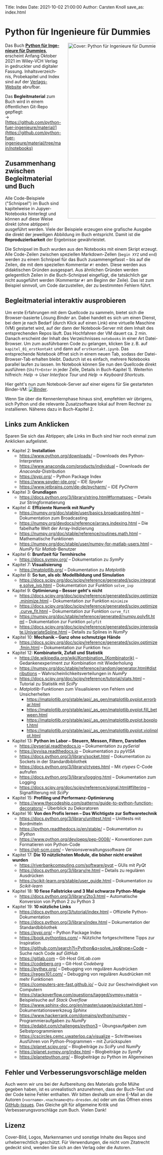 Title: Index
Date: 2021-10-02 21:00:00
Author: Carsten Knoll
save_as: index.html

# Python für Ingenieure für Dummies


<a href="https://wiley-vch.de/ISBN9783527717675"><img src="img/cover_book.png" title="Python für Ingenieure für Dummies" alt="Cover: Python für Ingenieure für Dummies"  style="float:right; width:60vw; max-width:290px; margin-left:1.5em; margin-bottom:1.5em; margin-right:.5em;" /></a>

Das Buch **[Python für Inge&shy;nieure für Dummies](https://wiley-vch.de/ISBN9783527717675)**, erscheint Anfang Oktober 2021 im Wiley-VCH Verlag in gedruckter und digitaler Fassung. Inhalts&shy;ver&shy;zeich&shy;nis, Probekapitel und Index sind auf der [Verlags-Website](https://wiley-vch.de/ISBN9783527717675) abrufbar.


Das **Begleitmaterial** zum Buch wird in einem öffentlichen Git-Repo gepflegt:<br>
→ [https://github.com/python-fuer-ingenieure/material/](https://github.com/python-fuer-ingenieure/material/tree/main/notebooks)

## Zusammenhang zwischen Begleitmaterial und Buch

Alle Code-Beispiele ("Schnipsel") im Buch sind kapitelweise in Jupyer-Notebooks hinterlegt und können auf diese Weise direkt (ohne abtippen) ausgeführt werden. Viele der Beispiele erzeugen eine grafische Ausgabe die direkt der jeweiligen Abbildung im Buch entspricht. Damit ist die **Reproduzierbarkeit** der Ergebnisse gewährleistet.

Die Schnipsel im Buch wurden aus den Notebooks mit einem Skript erzeugt. Alle Code-Zeilen zwischen speziellen Markdown-Zellen (`begin XYZ` und `end`) werden zu einem Schnipsel für das Buch zusammengefasst – bis auf die Zeilen, die mit  dem speziellen Kommentar `#!` enden. Diese werden aus didaktischen Gründen ausgespart. Aus ähnlichen Gründen werden gelegentlich Zeilen in die Buch-Schnipsel eingefügt, die tatsächlich gar nicht ausgeführt werden (Kommentar `#!` am Beginn der Zeile). Das ist zum Beispiel sinnvoll, um Code darzustellen, der zu bestimmten Fehlern führt.


## Begleitmaterial interaktiv ausprobieren

Um erste Erfahrungen mit dem Quellcode zu sammeln, bietet sich die Browser-basierte Lösung *Binder* an. Dabei handelt es sich um einen Dienst, bei dem je nach Bedarf (durch Klick auf einen Link) eine virtuelle Maschine (VM) gestartet wird, auf der dann der Notebook-Server mit dem Inhalt des entsprechenden Repos läuft. Das Hochfahren der VM dauert ca. 2 min.  Danach erscheint der Inhalt des Verzeichnisses `notebooks` in einer Art Datei-Browser. Um zum ausführbaren Code zu gelangen, klicken Sie z.&#x202F;B. auf `kapitel_01_erstkontakt` und dann auf `erstkontakt.ipynb`. Das entsprechende Notebook öffnet sich in einem neuen Tab, sodass der Datei-Browser-Tab erhalten bleibt. Dadurch ist es einfach, mehrere Notebooks parallel laufen zu lassen. Im Notebook können Sie nun den Quellcode direkt ausführen (`Shift+Enter` in jeder Zelle, Details in Buch-Kapitel 1). Weiterhin hilfreich: *Help* → *User Interface Tour* und *Help* → *Keyboard Shortcuts*.

Hier geht's nun zum Notebook-Server auf einer eigens für Sie gestarteten Binder-VM: [![Binder](https://mybinder.org/badge_logo.svg)](https://mybinder.org/v2/gh/python-fuer-ingenieure/material/main?urlpath=/tree/notebooks).

Wenn Sie über die Kennenlernphase hinaus sind, empfehlen wir übrigens, sich Python und die relevante Zusatzsoftware lokal auf Ihrem Rechner zu installieren. Näheres dazu in Buch-Kapitel 2.


## Links zum Anklicken

Sparen Sie sich das Abtippen; alle Links im Buch sind hier noch einmal zum Anklicken aufgelistet.

- Kapitel 2: **Installation**
    - <https://www.python.org/downloads/> – Downloads des Python-Interpreters
    - <https://www.anaconda.com/products/individual> – Downloads der *Anaconda*-Distribu&shy;tion
    - <https://pypi.org/> – Python Package Index
    - <https://www.spyder-ide.org/> – IDE *Spyder*
    - <https://www.jetbrains.com/de-de/pycharm/> – IDE *PyCharm*
- Kapitel 3: **Grundlagen**
    - <https://docs.python.org/3/library/string.html#formatspec> – Details zur String&shy;forma&shy;tierung
- Kapitel 4: **Effiziente Numerik mit NumPy**
    - <https://numpy.org/doc/stable/user/basics.broadcasting.html> – Dokumentation zum Broad&shy;casting
    - <https://numpy.org/devdocs/reference/arrays.indexing.html> – Die fabelhafte Welt der Array-Indi&shy;zierung
    - <https://numpy.org/doc/stable/reference/routines.math.html> – Mathematische Funktionen
    - <https://numpy.org/doc/stable/user/numpy-for-matlab-users.html> – *NumPy* für *Matlab*-Benutzer
- Kapitel 6: **Brunfzeit für Termhirsche**
    - <https://docs.sympy.org/> – Dokumentation zu *SymPy*
- Kapitel 7: **Visualisierung**
    - <https://matplotlib.org/> – Dokumentation zu *Matplotlib*
- Kapitel 8: **So tun, als ob: Modellbildung und Simulation**
    - <https://docs.scipy.org/doc/scipy/reference/generated/scipy.integrate.solve_ivp.html> – Dokumentation zur Funktion `solve_ivp`
- Kapitel 9: **Optimierung – Besser geht's nicht**
    - <https://docs.scipy.org/doc/scipy/reference/generated/scipy.optimize.minimize.html> – Dokumentation zur Funktion `minimize`
    - <https://docs.scipy.org/doc/scipy/reference/generated/scipy.optimize.curve_fit.html> – Dokumentation zur Funktion `curve_fit`
    - <https://numpy.org/doc/stable/reference/generated/numpy.polyfit.html> – Dokumentation zur Funktion `polyfit`
    - <https://docs.scipy.org/doc/scipy/reference/generated/scipy.interpolate.UnivariateSpline.html> – Details zu Splines in *NumPy*
- Kapitel 10: **Mechanik – Ganz ohne schmutzige Hände**
    - <https://docs.scipy.org/doc/scipy/reference/generated/scipy.optimize.fmin.html> – Dokumentation zur Funktion `fmin`
- Kapitel 12: **Kombinatorik, Zufall und Statistik**
    - <https://de.wikipedia.org/wiki/Kombination_(Kombinatorik)> – Gedankenexperiment zur Kombination mit Wiederholung
    - <https://numpy.org/doc/stable/reference/random/generator.html#distributions> – Wahrscheinlichkeitsverteilungen in *NumPy*
    - <https://docs.scipy.org/doc/scipy/reference/tutorial/stats.html> – Tutorial zu Statistik mit *SciPy*
    - *Matplotlib*-Funktionen zum Visualisieren von Fehlern und Unsicherheiten
        - <https://matplotlib.org/stable/api/_as_gen/matplotlib.pyplot.errorbar.html>
        - <https://matplotlib.org/stable/api/_as_gen/matplotlib.pyplot.fill_between.html>
        - <https://matplotlib.org/stable/api/_as_gen/matplotlib.pyplot.boxplot.html>
        - <https://matplotlib.org/stable/api/_as_gen/matplotlib.pyplot.violinplot.html>
- Kapitel 13: **Python im Labor – Steuern, Messen, Filtern, Darstellen**
    - <https://pyserial.readthedocs.io> – Dokumentation zu *pySerial*
    - <https://pyvisa.readthedocs.io> – Dokumentation zu *pyVISA*
    - <https://docs.python.org/3/library/socket.html> – Dokumentation zu Sockets in der Standardbibliothek
    - <https://docs.python.org/3/library/ctypes.html> – Mit *ctypes* C-Code aufrufen
    - <https://docs.python.org/3/library/logging.html> – Dokumentation zum Logging
    - <https://docs.scipy.org/doc/scipy/reference/signal.html#filtering> – Signalfilterung mit *SciPy*
- Kapitel 15: **Profiling und Performanz-Optimierung**
    - <https://www.thecodeship.com/patterns/guide-to-python-function-decorators/> – Überblick zu Dekoratoren
- Kapitel 16: **Von den Profis lernen – Das Wichtigste zur Softwaretechnik**
    - <https://docs.python.org/3/library/unittest.html> – Unittests mit Bordmitteln
    - <https://ipython.readthedocs.io/en/stable/> – Dokumentation zu *IPython*
    - <https://www.python.org/dev/peps/pep-0008/> – Konventionen zum Formatieren von Python-Code
    - <https://git-scm.com/> – Versionsverwaltungssoftware *Git*
- Kapitel 17: **Die 10 nützlichsten Module, die bisher nicht erwähnt wurden**
    - <https://riverbankcomputing.com/software/pyqt> – GUIs mit *PyQt*
    - <https://docs.python.org/3/library/re.html> – Details zu regulären Ausdrücken
    - <https://scikit-learn.org/stable/user_guide.html> – Dokumentation zu *Scikit-learn*
- Kapitel 18: **10 fiese Fallstricke und 3 Mal schwarze Python-Magie**
    - <https://docs.python.org/3/library/2to3.html> – Automatische Konversion von Python 2 zu Python 3
- Kapitel 19: **10 nützliche Links**
    - <https://docs.python.org/3/tutorial/index.html> – Offizielle Python-Dokumentation
    - <https://docs.python.org/3/library/index.html> – Dokumentation der Standard&shy;bibliothek
    - <https://pypi.org/> – Python Package Index
    - <https://book.pythontips.com/> – Nützliche fortgeschrittene Tipps zur Inspiration
    - <https://github.com/search?l=Python&q=solve_ivp&type=Code> – Suche nach Code auf *GitHub*
    - <https://gitlab.com> – Git-Host *GitLab.com*
    - <https://codeberg.org> – Git-Host *Codeberg*
    - <https://pythex.org/> – Debugging von regulären Ausdrücken
    - <https://regex101.com/> – Debugging von regulären Ausdrücken mit mehr Funktionen
    - <https://computers-are-fast.github.io/> – Quiz zur Geschwindigkeit von Computern
    - <https://stackoverflow.com/questions/tagged/sympy+matrix> – Beispielsuche auf *Stack Overflow*
    - <https://www.sphinx-doc.org/en/master/usage/quickstart.html> – Dokumentationswerkzeug *Sphinx*
    - <https://www.hackerrank.com/domains/python/numpy> – Programmieraufgaben zu *NumPy*
    - <https://edabit.com/challenges/python3> – Übungsaufgaben zum Selbst&shy;programmieren
    - <https://cscircles.cemc.uwaterloo.ca/visualize> – Schrittweises Ausführen von Python-Programmen – mit Zurückspulen
    - <https://planet.scipy.org/> – Blogbeiträge zu *SciPy* und *NumPy*
    - <https://planet.sympy.org/index.html> – Blogbeiträge zu *SymPy*
    - <https://planetpython.org/> – Blogbeiträge zu Python im Allgemeinen

## Fehler und Verbesserungs&shy;vorschläge melden

Auch wenn wir uns bei der Aufbereitung des Materials große Mühe gegeben haben, ist es unrealistisch anzunehmen, dass der Buch-Text und der Code keine Fehler enthalten. Wir bitten deshalb um eine E-Mail an die Autoren (`<vorname>.<nachname>@tu-dresden.de`) oder um das Öffnen eines [GitHub-Issues](https://github.com/python-fuer-ingenieure/begleitmaterial/issues). Das Gleiche gilt für allgemeine Kritik und Verbesserungsvorschläge zum Buch. Vielen Dank!


## Lizenz

Cover-Bild, Logos, Markennamen und sonstige Inhalte des Repos sind urheberrechtlich geschützt. Für Verwendungen, die nicht vom Zitatrecht gedeckt sind, wenden Sie sich an den Verlag oder die Autoren.
